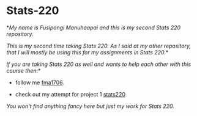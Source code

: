 # Stats-220
**My name is Fusipongi Manuhaapai and this is my second Stats 220 repository.*

*This is my second time taking Stats 220. As I said at my other repository, that I will mostly be using this for my assignments in Stats 220.**

*If you are taking Stats 220 as well and wants to help each other with this course then:**

* follow me [fma1706](github.com).

* check out my attempt for project 1 [stats220](https://fma1706.github.io/stats-220/)

*You won't find anything fancy here but just my work for Stats 220.*
